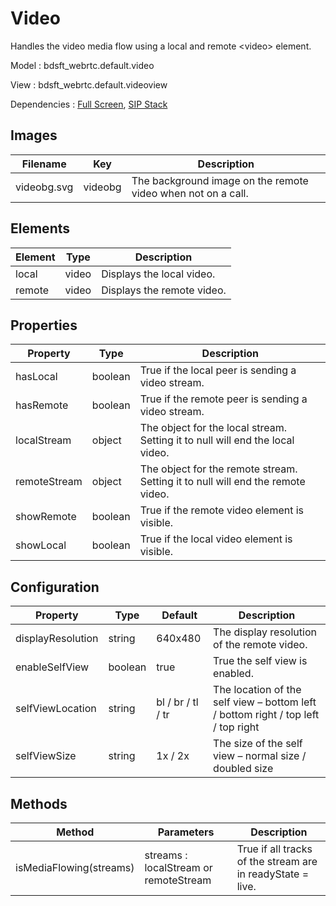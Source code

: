 # Video

Handles the video media flow using a local and remote \<video\> element.

Model : bdsft_webrtc.default.video

View : bdsft_webrtc.default.videoview

Dependencies : [Full Screen](https://github.com/BroadSoft-Xtended/Library-WebRTC-FullScreen), [SIP Stack](https://github.com/BroadSoft-Xtended/Library-WebRTC-SIPStack)

## Images
<a name="images"></a>

Filename     |Key      |Description
-------------|---------|--------------------------------------------------------------
videobg.svg  |videobg  |The background image on the remote video when not on a call.

## Elements
<a name="elements"></a>

Element  |Type   |Description
---------|-------|----------------------------
local    |video  |Displays the local video.
remote   |video  |Displays the remote video.

## Properties
<a name="properties"></a>

Property      |Type    |Description
--------------|--------|---------------------------------------------------------------------------------
hasLocal 	  |boolean |True if the local peer is sending a video stream.
hasRemote	  |boolean |True if the remote peer is sending a video stream.
localStream   |object  |The object for the local stream. Setting it to null will end the local video.
remoteStream  |object  |The object for the remote stream. Setting it to null will end the remote video.
showRemote	  |boolean |True if the remote video element is visible.
showLocal	  |boolean |True if the local video element is visible.

## Configuration
<a name="configuration"></a>

Property           |Type     |Default            |Description
-------------------|---------|-------------------|-----------------------------------------------------------------------------------
displayResolution  |string   |640x480            |The display resolution of the remote video.
enableSelfView     |boolean  |true               |True the self view is enabled.
selfViewLocation   |string   |bl / br / tl / tr  |The location of the self view – bottom left / bottom right / top left / top right
selfViewSize       |string   |1x / 2x            |The size of the self view – normal size / doubled size

## Methods
<a name="methods"></a>

Method                   |Parameters                             |Description
-------------------------|---------------------------------------|------------------------------------------------------------
isMediaFlowing(streams)  |streams : localStream or remoteStream  |True if all tracks of the stream are in readyState = live.
